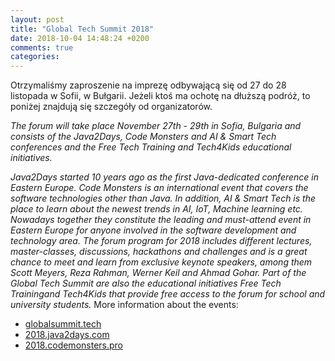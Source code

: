 ```yaml
---
layout: post
title: "Global Tech Summit 2018"
date: 2018-10-04 14:48:24 +0200
comments: true
categories: 
---
```

Otrzymaliśmy zaproszenie na imprezę odbywającą się od 27 do 28 listopada w Sofii, w Bułgarii. Jeżeli ktoś ma ochotę na dłuższą podróż, to poniżej znajdują się szczegóły
od organizatorów.

<i>
The forum will take place November 27th - 29th in Sofia, Bulgaria and consists of the Java2Days, Code Monsters and AI & Smart Tech conferences and the Free Tech Training and Tech4Kids educational initiatives.

Java2Days started 10 years ago as the first Java-dedicated conference in Eastern Europe. Code Monsters is an international event that covers the software technologies other than Java. 
In addition, AI & Smart Tech is the place to learn about the newest trends in AI, IoT, Machine learning etc.  Nowadays together they constitute the leading and must-attend event in Eastern Europe for 
anyone involved in the software development and technology area. The forum program for 2018 includes different lectures, master-classes, discussions, hackathons and challenges and 
is a great chance to meet and learn from exclusive keynote speakers, among them Scott Meyers, Reza Rahman, Werner Keil and Ahmad Gohar. 
Part of the Global Tech Summit are also the educational initiatives Free Tech Trainingand Tech4Kids that provide free access to the forum for school and university students.
</i>
More information about the events:
<ul>
<li><a href="https://globalsummit.tech/" target="_blank">globalsummit.tech</a>
<li><a href="https://2018.java2days.com/" target="_blank">2018.java2days.com</a>
<li><a href="https://2018.codemonsters.pro/" target="_blank">2018.codemonsters.pro</a>
</ul>